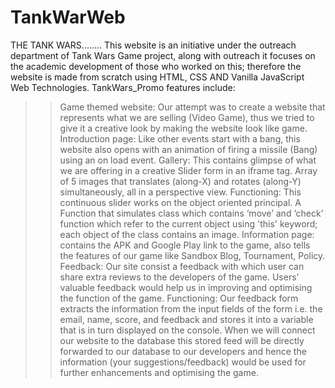 # TankWarWeb
THE TANK WARS........
This website is an initiative under the outreach department of Tank Wars Game project,
along with outreach it focuses on the academic development of those who worked on this;
therefore the website is made from scratch using HTML, CSS AND Vanilla JavaScript Web
Technologies.
TankWars_Promo features include:
>> Game themed website: Our attempt was to create a website that represents what we are
selling (Video Game), thus we tried to give it a creative look by making the website look like
game.
>> Introduction page: Like other events start with a bang, this website also opens with an
animation of firing a missile (Bang) using an on load event.
>> Gallery: This contains glimpse of what we are offering in a creative Slider form in an
iframe tag. Array of 5 images that translates (along-X) and rotates (along-Y) simultaneously,
all in a perspective view.
Functioning: This continuous slider works on the object oriented principal. A
Function that simulates class which contains ‘move’ and ‘check’ function which refer
to the current object using 'this' keyword; each object of the class contains an image.
>> Information page: contains the APK and Google Play link to the game, also tells the
features of our game like Sandbox Blog, Tournament, Policy.
>> Feedback: Our site consist a feedback with which user can share extra reviews to the
developers of the game. Users’ valuable feedback would help us in improving and
optimising the function of the game.
Functioning: Our feedback form extracts the information from the input fields of the
form i.e. the email, name, score, and feedback and stores it into a variable that is in
turn displayed on the console. When we will connect our website to the database
this stored feed will be directly forwarded to our database to our developers and
hence the information (your suggestions/feedback) would be used for further
enhancements and optimising the game.
